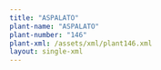```yaml
---
title: "ASPALATO"
plant-name: "ASPALATO"
plant-number: "146"
plant-xml: /assets/xml/plant146.xml
layout: single-xml
---
```


